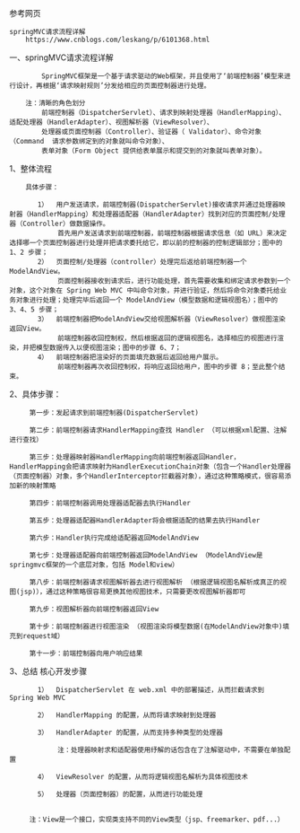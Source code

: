 参考网页

    springMVC请求流程详解
        https://www.cnblogs.com/leskang/p/6101368.html
        
        
一、springMVC请求流程详解
  
            SpringMVC框架是一个基于请求驱动的Web框架，并且使用了‘前端控制器’模型来进行设计，再根据‘请求映射规则’分发给相应的页面控制器进行处理。
        
        注：清晰的角色划分
            前端控制器（DispatcherServlet）、请求到映射处理器（HandlerMapping）、适配处理器（HandlerAdapter）、视图解析器（ViewResolver）、
            处理器或页面控制器（Controller）、验证器（ Validator）、命令对象（Command  请求参数绑定到的对象就叫命令对象）、
            表单对象（Form Object 提供给表单展示和提交到的对象就叫表单对象）。
     
   1、整体流程
   
        具体步骤：
   
           1）  用户发送请求，前端控制器(DispatcherServlet)接收请求并通过处理器映射器（HandlerMapping）和处理器适配器（HandlerAdapter）找到对应的页面控制/处理器（Controller）做数据操作。
                首先用户发送请求到前端控制器，前端控制器根据请求信息（如 URL）来决定选择哪一个页面控制器进行处理并把请求委托给它，即以前的控制器的控制逻辑部分；图中的 1、2 步骤；
           2）  页面控制/处理器（controller）处理完后返给前端控制器一个ModelAndView。
                页面控制器接收到请求后，进行功能处理，首先需要收集和绑定请求参数到一个对象，这个对象在 Spring Web MVC 中叫命令对象，并进行验证，然后将命令对象委托给业务对象进行处理；处理完毕后返回一个 ModelAndView（模型数据和逻辑视图名）；图中的 3、4、5 步骤；
           3）  前端控制器把ModelAndView交给视图解析器（ViewResolver）做视图渲染返回View。
                前端控制器收回控制权，然后根据返回的逻辑视图名，选择相应的视图进行渲染，并把模型数据传入以便视图渲染；图中的步骤 6、7；
           4）  前端控制器把渲染好的页面填充数据后返回给用户展示。
                前端控制器再次收回控制权，将响应返回给用户，图中的步骤 8；至此整个结束。  
           
   2、具体步骤：
     
         第一步：发起请求到前端控制器(DispatcherServlet)
         
         第二步：前端控制器请求HandlerMapping查找 Handler （可以根据xml配置、注解进行查找）
         
         第三步：处理器映射器HandlerMapping向前端控制器返回Handler，HandlerMapping会把请求映射为HandlerExecutionChain对象（包含一个Handler处理器（页面控制器）对象，多个HandlerInterceptor拦截器对象），通过这种策略模式，很容易添加新的映射策略
         
         第四步：前端控制器调用处理器适配器去执行Handler
         
         第五步：处理器适配器HandlerAdapter将会根据适配的结果去执行Handler
         
         第六步：Handler执行完成给适配器返回ModelAndView
         
         第七步：处理器适配器向前端控制器返回ModelAndView （ModelAndView是springmvc框架的一个底层对象，包括 Model和view）
         
         第八步：前端控制器请求视图解析器去进行视图解析 （根据逻辑视图名解析成真正的视图(jsp)），通过这种策略很容易更换其他视图技术，只需要更改视图解析器即可
         
         第九步：视图解析器向前端控制器返回View
         
         第十步：前端控制器进行视图渲染 （视图渲染将模型数据(在ModelAndView对象中)填充到request域）
         
         第十一步：前端控制器向用户响应结果
     
 3、总结 核心开发步骤
 
           1）  DispatcherServlet 在 web.xml 中的部署描述，从而拦截请求到 Spring Web MVC
           
           2）  HandlerMapping 的配置，从而将请求映射到处理器
           
           3）  HandlerAdapter 的配置，从而支持多种类型的处理器
           
                注：处理器映射求和适配器使用纾解的话包含在了注解驱动中，不需要在单独配置
           
           4）  ViewResolver 的配置，从而将逻辑视图名解析为具体视图技术
           
           5）  处理器（页面控制器）的配置，从而进行功能处理 
       
   
         注：View是一个接口，实现类支持不同的View类型（jsp、freemarker、pdf...）                  